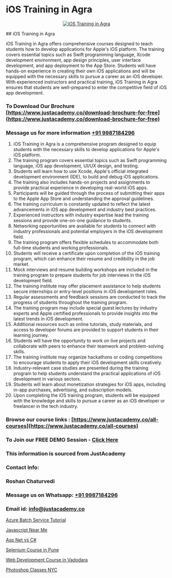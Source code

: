 # iOS Training in Agra

<p align="center">
  <a href="https://justacademy.co/course-detail/ios-training">
    <img src="https://justacademy.co/storage2/course_image/1676636008_course_image.webp" alt="iOS Training in Agra">
  </a>
</p>
## iOS Training in Agra

iOS Training in Agra offers comprehensive courses designed to teach students how to develop applications for Apple's iOS platform. The training covers essential topics such as Swift programming language, Xcode development environment, app design principles, user interface development, and app deployment to the App Store. Students will have hands-on experience in creating their own iOS applications and will be equipped with the necessary skills to pursue a career as an iOS developer. With experienced instructors and practical training, iOS Training in Agra ensures that students are well-prepared to enter the competitive field of iOS app development.
### To Download Our Brochure [https://www.justacademy.co/download-brochure-for-free](https://www.justacademy.co/download-brochure-for-free)
### Message us for more information [+91 9987184296](https://api.whatsapp.com/send?phone=919987184296)
1) iOS Training in Agra is a comprehensive program designed to equip students with the necessary skills to develop applications for Apple's iOS platform.
2) The training program covers essential topics such as Swift programming language, iOS app development, UI/UX design, and testing.
3) Students will learn how to use Xcode, Apple's official integrated development environment (IDE), to build and debug iOS applications.
4) The training also includes hands-on projects and assignments to provide practical experience in developing real-world iOS apps.
5) Participants will be guided through the process of submitting their apps to the Apple App Store and understanding the approval guidelines.
6) The training curriculum is constantly updated to reflect the latest advancements in iOS app development and industry best practices.
7) Experienced instructors with industry expertise lead the training sessions and provide one-on-one guidance to students.
8) Networking opportunities are available for students to connect with industry professionals and potential employers in the iOS development field.
9) The training program offers flexible schedules to accommodate both full-time students and working professionals.
10) Students will receive a certificate upon completion of the iOS training program, which can enhance their resume and credibility in the job market.
11) Mock interviews and resume building workshops are included in the training program to prepare students for job interviews in the iOS development field.
12) The training institute may offer placement assistance to help students secure internships or entry-level positions in iOS development roles.
13) Regular assessments and feedback sessions are conducted to track the progress of students throughout the training program.
14) The training program may include special guest lectures by industry experts and Apple certified professionals to provide insights into the latest trends in iOS development.
15) Additional resources such as online tutorials, study materials, and access to developer forums are provided to support students in their learning journey.
16) Students will have the opportunity to work on live projects and collaborate with peers to enhance their teamwork and problem-solving skills.
17) The training institute may organize hackathons or coding competitions to encourage students to apply their iOS development skills creatively.
18) Industry-relevant case studies are presented during the training program to help students understand the practical applications of iOS development in various sectors.
19) Students will learn about monetization strategies for iOS apps, including in-app purchases, advertising, and subscription models.
20) Upon completing the iOS training program, students will be equipped with the knowledge and skills to pursue a career as an iOS developer or freelancer in the tech industry.

### Browse our course links : [https://www.justacademy.co/all-courses](https://www.justacademy.co/all-courses) 
### To Join our FREE DEMO Session - [Click Here](https://www.justacademy.co/register-for-course-demo)


### This information is sourced from JustAcademy
### Contact Info:
### Roshan Chaturvedi
### Message us on Whatsapp: [+91 9987184296](https://api.whatsapp.com/send?phone=919987184296)
### Email id: [info@justacademy.co](mailto:info@justacademy.co)
                
[Azure Batch Service Tutorial](https://www.linkedin.com/pulse/azure-batch-service-tutorial-justacademy-cupertino-pu7ye?trackingId=knnhhj0kvX1%2BH3sWlL%2FFqA%3D%3D&lipi=urn%3Ali%3Apage%3Aorganization_admin_admin_feed_index%3B0f5088f0-e451-4206-ba9c-f99837906015)

[Javascript Near Me](https://www.linkedin.com/pulse/javascript-near-me-justacademy-berlin-cnove?trackingId=hXr3ZP8XP3pfBnGU8Im77w%3D%3D&lipi=urn%3Ali%3Apage%3Ad_flagship3_company_admin%3Bc6fFeBAPTsmTPnAO4CV7Tw%3D%3D)

[Asp Net vs C#](https://medium.com/@ranepooja/asp-net-vs-c-6ce1fc73976d)

[Selenium Course in Pune](https://medium.com/@kamblerajas684/selenium-course-in-pune-278f34e00658)

[Web Development Course in Vadodara](https://justacademyin.github.io/justacademy/web-development-course-in-vadodara)

[Photoshop Classes NYC](https://justacademyin.github.io/justacademy/photoshop-classes-nyc)

